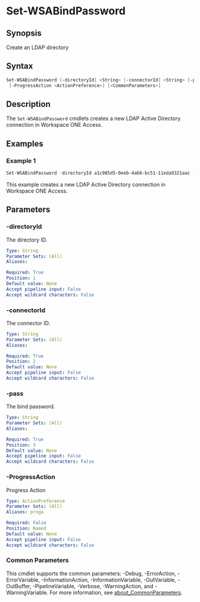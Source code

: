 # Set-WSABindPassword

## Synopsis

Create an LDAP directory

## Syntax

```powershell
Set-WSABindPassword [-directoryId] <String> [-connectorId] <String> [-pass] <String>
 [-ProgressAction <ActionPreference>] [<CommonParameters>]
```

## Description

The `Set-WSABindPassword` cmdlets creates a new LDAP Active Directory connection in Workspace ONE Access.

## Examples

### Example 1

```powershell
Set-WSABindPassword -directoryId a1c985d5-0eeb-4a66-bc51-11eda9321aac -connectorId 59ee9717-a09e-45b6-9e5f-8d92a55a1825 -password VMw@re1!
```

This example creates a new LDAP Active Directory connection in Workspace ONE Access.

## Parameters

### -directoryId

The directory ID.

```yaml
Type: String
Parameter Sets: (All)
Aliases:

Required: True
Position: 1
Default value: None
Accept pipeline input: False
Accept wildcard characters: False
```

### -connectorId

The connector ID.

```yaml
Type: String
Parameter Sets: (All)
Aliases:

Required: True
Position: 2
Default value: None
Accept pipeline input: False
Accept wildcard characters: False
```

### -pass

The bind password.

```yaml
Type: String
Parameter Sets: (All)
Aliases:

Required: True
Position: 3
Default value: None
Accept pipeline input: False
Accept wildcard characters: False
```

### -ProgressAction

Progress Action

```yaml
Type: ActionPreference
Parameter Sets: (All)
Aliases: proga

Required: False
Position: Named
Default value: None
Accept pipeline input: False
Accept wildcard characters: False
```

### Common Parameters

This cmdlet supports the common parameters: -Debug, -ErrorAction, -ErrorVariable, -InformationAction, -InformationVariable, -OutVariable, -OutBuffer, -PipelineVariable, -Verbose, -WarningAction, and -WarningVariable. For more information, see [about_CommonParameters](http://go.microsoft.com/fwlink/?LinkID=113216).
